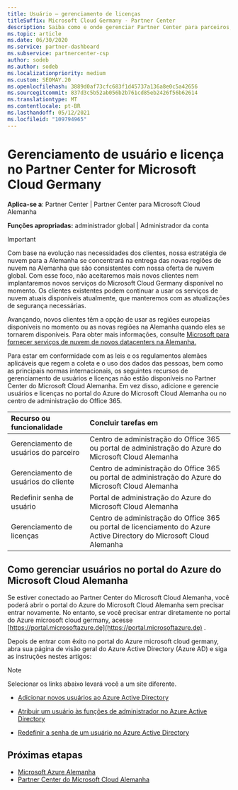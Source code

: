 ```yaml
---
title: Usuário – gerenciamento de licenças
titleSuffix: Microsoft Cloud Germany - Partner Center
description: Saiba como e onde gerenciar Partner Center para parceiros, clientes e licenças do Microsoft Cloud Alemanha, bem como redefinições de senha.
ms.topic: article
ms.date: 06/30/2020
ms.service: partner-dashboard
ms.subservice: partnercenter-csp
author: sodeb
ms.author: sodeb
ms.localizationpriority: medium
ms.custom: SEOMAY.20
ms.openlocfilehash: 3889d0af73cfc683f1d45737a136a8e0c5a42656
ms.sourcegitcommit: 837d3c5b52ab056b2b761cd85eb2426f56b62614
ms.translationtype: MT
ms.contentlocale: pt-BR
ms.lasthandoff: 05/12/2021
ms.locfileid: "109794965"
---
```

# <a name="user-and-license-management-in-partner-center-for-microsoft-cloud-germany"></a>Gerenciamento de usuário e licença no Partner Center for Microsoft Cloud Germany

**Aplica-se a**: Partner Center | Partner Center para Microsoft Cloud Alemanha

**Funções apropriadas:** administrador global | Administrador da conta

> [!IMPORTANT]
> Com base na evolução nas necessidades dos clientes, nossa estratégia de nuvem para a Alemanha se concentrará na entrega das novas regiões de nuvem na Alemanha que são consistentes com nossa oferta de nuvem global. Com esse foco, não aceitaremos mais novos clientes nem implantaremos novos serviços do Microsoft Cloud Germany disponível no momento. Os clientes existentes podem continuar a usar os serviços de nuvem atuais disponíveis atualmente, que manteremos com as atualizações de segurança necessárias.
>  
> Avançando, novos clientes têm a opção de usar as regiões europeias disponíveis no momento ou as novas regiões na Alemanha quando eles se tornarem disponíveis. Para obter mais informações, consulte [Microsoft para fornecer serviços de nuvem de novos datacenters na Alemanha.](https://news.microsoft.com/europe/2018/08/31/microsoft-to-deliver-cloud-services-from-new-datacentres-in-germany-in-2019-to-meet-evolving-customer-needs/)

Para estar em conformidade com as leis e os regulamentos alemães aplicáveis que regem a coleta e o uso dos dados das pessoas, bem como as principais normas internacionais, os seguintes recursos de gerenciamento de usuários e licenças não estão disponíveis no Partner Center do Microsoft Cloud Alemanha. Em vez disso, adicione e gerencie usuários e licenças no portal do Azure do Microsoft Cloud Alemanha ou no centro de administração do Office 365.

Recurso ou funcionalidade | Concluir tarefas em
:--- | :---
Gerenciamento de usuários do parceiro | Centro de administração do Office 365 ou portal de administração do Azure do Microsoft Cloud Alemanha
Gerenciamento de usuários do cliente | Centro de administração do Office 365 ou portal de administração do Azure do Microsoft Cloud Alemanha
Redefinir senha de usuário | Portal de administração do Azure do Microsoft Cloud Alemanha
Gerenciamento de licenças | Centro de administração do Office 365 ou portal de licenciamento do Azure Active Directory do Microsoft Cloud Alemanha

## <a name="how-to-manage-users-in-the-azure-portal-for-microsoft-cloud-germany"></a>Como gerenciar usuários no portal do Azure do Microsoft Cloud Alemanha 

Se estiver conectado ao Partner Center do Microsoft Cloud Alemanha, você poderá abrir o portal do Azure do Microsoft Cloud Alemanha sem precisar entrar novamente. No entanto, se você precisar entrar diretamente no portal do Azure microsoft cloud germany, acesse [https://portal.microsoftazure.de](https://portal.microsoftazure.de) . 

Depois de entrar com êxito no portal do Azure microsoft cloud germany, abra sua página de visão geral do Azure Active Directory (Azure AD) e siga as instruções nestes artigos:

> [!NOTE]  
> Selecionar os links abaixo levará você a um site diferente.

-  [Adicionar novos usuários ao Azure Active Directory](/azure/active-directory/active-directory-users-create-azure-portal)

-  [Atribuir um usuário às funções de administrador no Azure Active Directory](/azure/active-directory/active-directory-users-assign-role-azure-portal)

-  [Redefinir a senha de um usuário no Azure Active Directory](/azure/active-directory/active-directory-users-reset-password-azure-portal)

## <a name="next-steps"></a>Próximas etapas

-  [Microsoft Azure Alemanha](https://azure.microsoft.com/global-infrastructure/germany/)
-  [Partner Center do Microsoft Cloud Alemanha](partner-center-for-microsoft-cloud-germany.md)